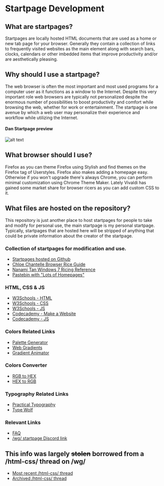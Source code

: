 # Startpage Development

## What are startpages?
Startpages are locally hosted HTML documents that are used as a home or new tab page for your browser. Generally they contain a collection of links to frequently visited websites as the main element along with search bars, clocks, calendars or other imbedded items that improve productivity and/or are aesthetically pleasing.

## Why should I use a startpage?
The web browser is often the most important and most used programs for a computer user as it functions as a window to the Internet. Despite this very important role web browsers are typically not personalized despite the enormous number of possibilities to boost productivity and comfort while browsing the web, whether for work or entertainment. The startpage is one avenue by which a web user may personalize their experience and workflow while utilizing the Internet.

#### Dan Startpage preview
![alt text](https://github.com/coffee-dan/startpage/blob/master/dan/homepage-screenshot.png "Dan startpage preview") 

## What browser should I use?
Firefox as you can theme Firefox using Stylish and find themes on the Firefox tag of Userstyles. Firefox also makes adding a homepage easy.
Otherwise if you won't upgrade there's always Chrome, you can perform minimal customization using Chrome Theme Maker. Lately Vivaldi has gained some market share for browser ricers as you can add custom CSS to it.

## What files are hosted on the repository?
This repository is just another place to host startpages for people to take and modify for personal use, the main startpage is my personal startpage. Typically, startpages that are hosted here will be stripped of anything that could be private information about the creator of the startpage.

### Collection of startpages for modification and use.
* [Startpages hosted on Github](http://startpages.github.io/)
* [Chloe Chantelle Browser Rice Guide](http://chloechantelle.com/guide#BrowserRice)
* [Nanami Tan Windows 7 Ricing Reference](http://nanami-tan.info/#HTMLPage)
* [Pastebin with "Lots of Homepages"](http://pastebin.com/ZJvDn0eN)

### HTML, CSS & JS
* [W3Schools - HTML](http://www.w3schools.com/html/default.asp)
* [W3Schools - CSS](http://www.w3schools.com/css/default.asp)
* [W3Schools - JS](http://www.w3schools.com/js/default.asp)
* [Codecademy - Make a Website](https://www.codecademy.com/learn/make-a-website)
* [Codecademy - JS](https://www.codecademy.com/learn/javascript)

### Colors Related Links
* [Palette Generator](http://palettegenerator.com/)
* [Web Gradients](https://webgradients.com/)
* [Gradient Animator](https://www.gradient-animator.com/)

### Colors Converter
* [RGB to HEX](http://www.javascripter.net/faq/rgbtohex.htm)
* [HEX to RGB](http://www.javascripter.net/faq/hextorgb.htm)

### Typography Related Links
* [Practical Typography](http://practicaltypography.com/)
* [Type Wolf](https://www.typewolf.com/)

### Relevant Links
* [FAQ](http://pastebin.com/PdPrW5aP)
* [/wg/ startpage Discord link](https://discord.gg/ExAGgVR)

## This info was largely ~~stolen~~ borrowed from a /html-css/ thread on /wg/
* [Most recent /html-css/ thread](http://boards.4chan.org/wg/thread/7168222)
* [Archived /html-css/ thread](http://boards.4chan.org/wg/thread/7132897)
